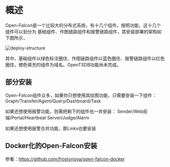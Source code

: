 # 概述

Open-Falcon是一个比较大的分布式系统，有十几个组件。按照功能，这十几个组件可以划分为 基础组件、作图链路组件和报警链路组件，其安装部署的架构如下图所示，

![deploy-structure](http://www.tycloudstart.com/xiaomi/deploy/pict/falcon-deploy.png)

其中，基础组件以绿色标注圈住、作图链路组件以蓝色圈住、报警链路组件以红色圈住，橙色填充的组件为域名。OpenTSDB功能尚未完成。

## 部分安装

Open-Falcon组件众多，如果你只想使用其绘图功能，只需要安装一下组件：
Graph/Transfer/Agent/Query/Dashboard/Task

如果还想使用报警功能，则需把剩下的组件也一并安装：
Sender/Web前端/Portal/Heartbeat Server/Judge/Alarm

如果还想使用报警合并功能，那Links也要安装

## Docker化的Open-Falcon安装

参看：https://github.com/frostynova/open-falcon-docker



